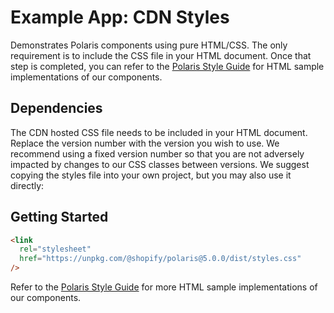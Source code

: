 # Example App: CDN Styles

Demonstrates Polaris components using pure HTML/CSS. The only requirement is to include the CSS file in your HTML document. Once that step is completed, you can refer to the [Polaris Style Guide](https://polaris.shopify.com/) for HTML sample implementations of our components.

## Dependencies

The CDN hosted CSS file needs to be included in your HTML document. Replace the version number with the version you wish to use. We recommend using a fixed version number so that you are not adversely impacted by changes to our CSS classes between versions. We suggest copying the styles file into your own project, but you may also use it directly:

## Getting Started

```html
<link
  rel="stylesheet"
  href="https://unpkg.com/@shopify/polaris@5.0.0/dist/styles.css"
/>
```

Refer to the [Polaris Style Guide](https://polaris.shopify.com/) for more HTML sample implementations of our components.
